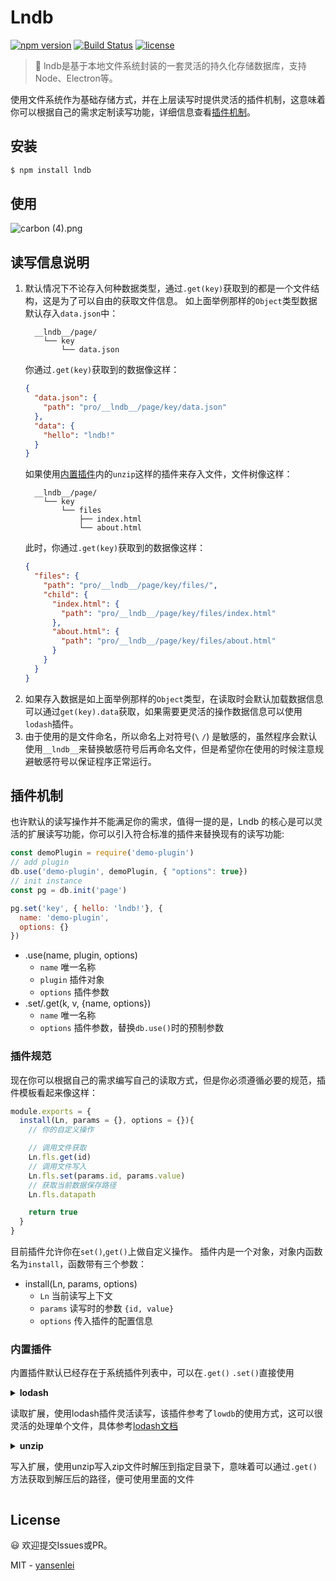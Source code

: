 # Lndb

[![npm version](https://badge.fury.io/js/lndb.svg)](https://badge.fury.io/js/lndb)
[![Build Status](https://travis-ci.org/yansenlei/lndb.svg?branch=master)](https://travis-ci.org/yansenlei/lndb)
[![license](https://img.shields.io/npm/l/express.svg)](https://github.com/yansenlei/lndb/blob/master/LICENSE)

> :file_folder: lndb是基于本地文件系统封装的一套灵活的持久化存储数据库，支持Node、Electron等。

使用文件系统作为基础存储方式，并在上层读写时提供灵活的插件机制，这意味着你可以根据自己的需求定制读写功能，详细信息查看[插件机制](#插件机制)。



## 安装

```bash
$ npm install lndb
```

## 使用

![carbon (4).png](https://i.loli.net/2018/12/20/5c1b27e58c069.png)

## 读写信息说明
1. 默认情况下不论存入何种数据类型，通过`.get(key)`获取到的都是一个文件结构，这是为了可以自由的获取文件信息。
   如上面举例那样的`Object`类型数据默认存入`data.json`中：
    ```
      __lndb__/page/
        └── key
            └── data.json
    ```
    你通过`.get(key)`获取到的数据像这样：
    ```json
    {
      "data.json": {
        "path": "pro/__lndb__/page/key/data.json"
      },
      "data": {
        "hello": "lndb!"
      }
    }
    ```
    如果使用[内置插件](#内置插件)内的`unzip`这样的插件来存入文件，文件树像这样：
    ```
      __lndb__/page/
        └── key
            └── files
                ├── index.html
                └── about.html
    ```
    此时，你通过`.get(key)`获取到的数据像这样：
    ```json
    {
      "files": {
        "path": "pro/__lndb__/page/key/files/",
        "child": {
          "index.html": {
            "path": "pro/__lndb__/page/key/files/index.html"
          },
          "about.html": {
            "path": "pro/__lndb__/page/key/files/about.html"
          }
        }
      }
    }
    ```
2. 如果存入数据是如上面举例那样的`Object`类型，在读取时会默认加载数据信息可以通过`get(key).data`获取，如果需要更灵活的操作数据信息可以使用`lodash`插件。
3. 由于使用的是文件命名，所以命名上对符号(`\` `/`) 是敏感的，虽然程序会默认使用`__lndb__`来替换敏感符号后再命名文件，但是希望你在使用的时候注意规避敏感符号以保证程序正常运行。

## 插件机制
也许默认的读写操作并不能满足你的需求，值得一提的是，Lndb 的核心是可以灵活的扩展读写功能，你可以引入符合标准的插件来替换现有的读写功能:
```js
const demoPlugin = require('demo-plugin')
// add plugin
db.use('demo-plugin', demoPlugin, { "options": true})
// init instance
const pg = db.init('page')

pg.set('key', { hello: 'lndb!'}, {
  name: 'demo-plugin',
  options: {}
})
```
- .use(name, plugin, options)
  - `name`      唯一名称
  - `plugin`    插件对象
  - `options`   插件参数
- .set/.get(k, v, {name, options})
  - `name`      唯一名称
  - `options`   插件参数，替换`db.use()`时的预制参数

### 插件规范
现在你可以根据自己的需求编写自己的读取方式，但是你必须遵循必要的规范，插件模板看起来像这样：
```js
module.exports = {
  install(Ln, params = {}, options = {}){
    // 你的自定义操作

    // 调用文件获取
    Ln.fls.get(id)
    // 调用文件写入
    Ln.fls.set(params.id, params.value)
    // 获取当前数据保存路径
    Ln.fls.datapath

    return true
  }
}
```
目前插件允许你在`set()`,`get()`上做自定义操作。
插件内是一个对象，对象内函数名为`install`，函数带有三个参数：
- install(Ln, params, options)
  - `Ln`      当前读写上下文
  - `params`  读写时的参数 `{id, value}`
  - `options` 传入插件的配置信息

### 内置插件
内置插件默认已经存在于系统插件列表中，可以在`.get()` `.set()`直接使用

<details>
  <summary>
  <b>lodash</b>
  <p>

  读取扩展，使用lodash插件灵活读写，该插件参考了`lowdb`的使用方式，这可以很灵活的处理单个文件，具体参考[lodash文档](https://lodash.com/)
  
  </p>
  </summary>
  
```js
const pg = db.init('page')

const _ = pg.get('key', {
  name: 'lodash'
})
_.setState({hello: 'lndb!'}).write()
_.getState() // { hello: 'lndb!'}
_.has("hello").value() // true
_.update("hello", n => n.toUpperCase()).write() // update -> { hello: 'LNDB!!'}
```
#### lodash plugin API
- _.setState()
  - 写入数据到实例中
- _.getState()
  - 获取当前实例的数据
- _.update()
  - 更新数据
- _.read()
  - 读取磁盘中的数据到实例，返回实例
- _.write()
  - 所有写入操作需要调用`.write()`后才写入磁盘
</details>


<details>
  <summary>
  <b>unzip</b>
  <p>

  写入扩展，使用unzip写入zip文件时解压到指定目录下，意味着可以通过`.get()`方法获取到解压后的路径，便可使用里面的文件

  </p>
  </summary>

```js
pg.set('key', value, {
  name: 'unzip'
})

pg.get('key')
```
- `value` \<Buffer> | \<Base64>
</details>

## License
:smiley: 欢迎提交Issues或PR。

MIT - [yansenlei](https://github.com/yansenlei)
